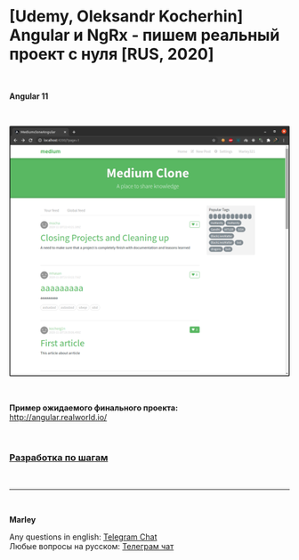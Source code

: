 # [Udemy, Oleksandr Kocherhin] Angular и NgRx - пишем реальный проект с нуля [RUS, 2020]

<br/>

**Angular 11**

<br/>

![Application](/img/pic-final-01.png?raw=true)

<br/>

**Пример ожидаемого финального проекта:**  
http://angular.realworld.io/

<br/>

### [Разработка по шагам](./Development.md)

<br/>

---

<br/>

**Marley**

Any questions in english: <a href="https://jsdev.org/chat/">Telegram Chat</a>  
Любые вопросы на русском: <a href="https://jsdev.ru/chat/">Телеграм чат</a>

